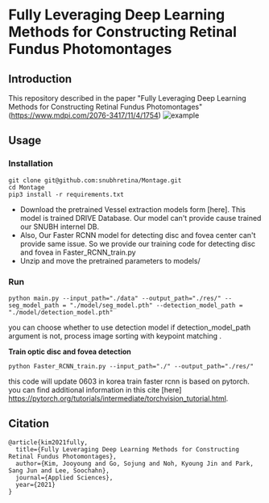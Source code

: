 # Fully Leveraging Deep Learning Methods for Constructing Retinal Fundus Photomontages


## Introduction
This repository described in the paper "Fully Leveraging Deep Learning Methods for Constructing Retinal Fundus Photomontages" (https://www.mdpi.com/2076-3417/11/4/1754)
![example](https://user-images.githubusercontent.com/64057617/120308126-b6dfa280-c30e-11eb-9535-2490e32c61aa.PNG)
## Usage

### Installation
```
git clone git@github.com:snubhretina/Montage.git
cd Montage
pip3 install -r requirements.txt
```

* Download the pretrained Vessel extraction models form [here]. This model is trained DRIVE Database. Our model can't provide cause trained our SNUBH internel DB.
* Also, Our Faster RCNN model for detecting disc and fovea center can't provide same issue. So we provide our training code for detecting disc and fovea in Faster_RCNN_train.py
* Unzip and move the pretrained parameters to models/

### Run
```
python main.py --input_path="./data" --output_path="./res/" --seg_model_path = "./model/seg_model.pth" --detection_model_path = "./model/detection_model.pth"
```
you can choose whether to use detection model if detection_model_path argument is not, process image sorting with keypoint matching .

**Train optic disc and fovea detection**
```
python Faster_RCNN_train.py --input_path="./" --output_path="./res/"
```
this code will update 0603 in korea
train faster rcnn is based on pytorch. you can find additional information in this cite [here] https://pytorch.org/tutorials/intermediate/torchvision_tutorial.html. 


## Citation
```
@article{kim2021fully,
  title={Fully Leveraging Deep Learning Methods for Constructing Retinal Fundus Photomontages},
  author={Kim, Jooyoung and Go, Sojung and Noh, Kyoung Jin and Park, Sang Jun and Lee, Soochahn},
  journal={Applied Sciences},
  year={2021}
}
```
